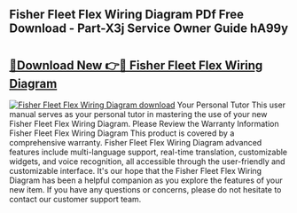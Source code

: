 ## Fisher Fleet Flex Wiring Diagram PDf Free Download - Part-X3j Service Owner Guide hA99y

# <h2><a href="http://dfq89vu.blite.top/?on=Fisher+Fleet+Flex+Wiring+Diagram">🔗Download New 👉🔴 Fisher Fleet Flex Wiring Diagram</a></h2>

[![Fisher Fleet Flex Wiring Diagram download](https://i.imgur.com/lujVjoI.png)](http://dfq89vu.blite.top/?on=Fisher+Fleet+Flex+Wiring+Diagram)
Your Personal Tutor This user manual serves as your personal tutor in mastering the use of your new Fisher Fleet Flex Wiring Diagram. Please Review the Warranty Information Fisher Fleet Flex Wiring Diagram This product is covered by a comprehensive warranty. Fisher Fleet Flex Wiring Diagram advanced features include multi-language support, real-time translation, customizable widgets, and voice recognition, all accessible through the user-friendly and customizable interface. It's our hope that the Fisher Fleet Flex Wiring Diagram has been a helpful companion as you explore the features of your new item. If you have any questions or concerns, please do not hesitate to contact our customer support team.
